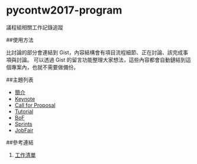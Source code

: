 # pycontw2017-program

議程組相關工作記錄追蹤

##使用方法

比討論的部分會連結到 Gist，內容結構會有項目流程細節、正在討論、該完成事項與討論。
可以透過 Gist 的留言功能整理大家想法，這些內容都會自動鏈結到這個專案內，也就不需要做備份。


##主題列表
* [簡介](README.md)
* [Keynote](keynote)
* [Call for Proposal](CfP)
* [Tutorial](Tutorial)
* [BoF](BoF)
* [Sprints](Sprints)
* [JobFair](JobFair)
 

##參考連結
1. [工作清單](https://docs.google.com/document/d/1hCUG9Qg0fRrys1S3tZ4tzxmdSxBrYYJuRSo3F8hgpHs/edit?usp=drive_web)

